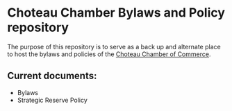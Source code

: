 # Choteau Chamber Bylaws and Policy repository

The purpose of this repository is to serve as a back up and alternate place to host the bylaws and policies of the [Choteau Chamber of Commerce](https://choteauchamber.com).

## Current documents:

* Bylaws
* Strategic Reserve Policy

